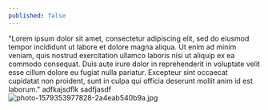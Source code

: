 ```yaml
---
published: false
---
```

"Lorem ipsum dolor sit amet, consectetur adipiscing elit, sed do eiusmod tempor incididunt ut labore et dolore magna aliqua. Ut enim ad minim veniam, quis nostrud exercitation ullamco laboris nisi ut aliquip ex ea commodo consequat. Duis aute irure dolor in reprehenderit in voluptate velit esse cillum dolore eu fugiat nulla pariatur. Excepteur sint occaecat cupidatat non proident, sunt in culpa qui officia deserunt mollit anim id est laborum."
adfkajsdflk
sadfjasdf
![photo-1579353977828-2a4eab540b9a.jpg]({{site.baseurl}}/_posts/teststuff/photo-1579353977828-2a4eab540b9a.jpg)
